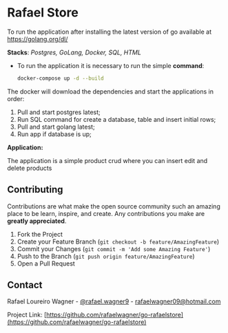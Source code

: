 # Rafael Store
To run the application after installing the latest version of go available at https://golang.org/dl/

**Stacks**: *Postgres, GoLang, Docker, SQL, HTML*

* To run the application it is necessary to run the simple **command**: 
  ```sh
  docker-compose up -d --build
  ```

The docker will download the dependencies and start the applications in order:
1. Pull and start postgres latest;
2. Run SQL command for create a database, table and insert initial rows;
3. Pull and start golang latest;
4. Run app if database is up;

**Application:**

The application is a simple product crud where you can insert edit and delete products 

<!-- CONTRIBUTING -->
## Contributing

Contributions are what make the open source community such an amazing place to be learn, inspire, and create. Any contributions you make are **greatly appreciated**.

1. Fork the Project
2. Create your Feature Branch (`git checkout -b feature/AmazingFeature`)
3. Commit your Changes (`git commit -m 'Add some Amazing Feature'`)
4. Push to the Branch (`git push origin feature/AmazingFeature`)
5. Open a Pull Request

<!-- CONTACT -->
## Contact

Rafael Loureiro Wagner - [@rafael.wagner9](https://www.linkedin.com/in/rafael-loureiro-wagner/) - rafaelwagner09@hotmail.com

Project Link: [https://github.com/rafaelwagner/go-rafaelstore](https://github.com/rafaelwagner/go-rafaelstore)
